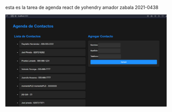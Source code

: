 esta es la tarea de agenda react de yohendry amador zabala 2021-0438

![ captura de pantalla](react.png)
